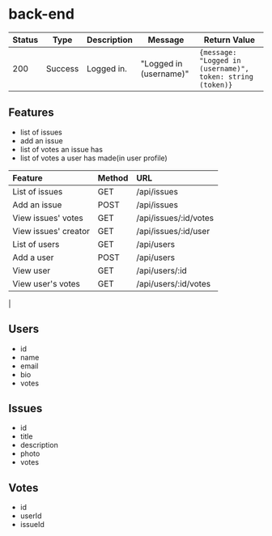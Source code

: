 # back-end

|Status|Type|Description|Message|Return Value
|------|----|-----------|-------|------------|
200|Success|Logged in.|"Logged in (username)"|```{message: "Logged in (username)", token: string (token)}```


## Features
- list of issues
- add an issue
- list of votes an issue has
- list of votes a user has made(in user profile)

|Feature|Method|URL|
|:--|:--|:--|
|List of issues|GET|/api/issues|
|Add an issue|POST|/api/issues|
|View issues' votes|GET|/api/issues/:id/votes|
|View issues' creator|GET|/api/issues/:id/user|
|List of users|GET|/api/users|
|Add a user|POST|/api/users|
|View user |GET|/api/users/:id|
|View user's votes|GET|/api/users/:id/votes|
|

## Users
- id
- name
- email
- bio
- votes

## Issues
- id
- title
- description
- photo
- votes

## Votes
- id
- userId
- issueId